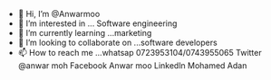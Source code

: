 - 👋 Hi, I’m @Anwarmoo
- 👀 I’m interested in ... Software engineering 
- 🌱 I’m currently learning ...marketing 
- 💞️ I’m looking to collaborate on ...software developers 
- 📫 How to reach me ...whatsap 0723953104/0743955065
    Twitter @anwar moh
    Facebook Anwar moo
    Linkedln Mohamed Adan

<!---
Anwarmoo/Anwarmoo is a ✨ special ✨ repository because its `README.md` (this file) appears on your GitHub profile.
You can click the Preview link to take a look at your changes.
--->

